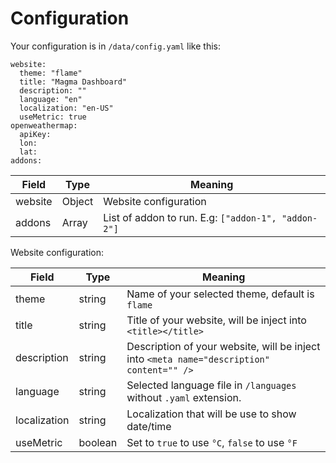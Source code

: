 # Configuration

Your configuration is in `/data/config.yaml` like this:

```
website:
  theme: "flame"
  title: "Magma Dashboard"
  description: ""
  language: "en"
  localization: "en-US"
  useMetric: true
openweathermap:
  apiKey:
  lon:
  lat:
addons:
```

| Field   | Type   | Meaning                                             |
| ------- | ------ | --------------------------------------------------- |
| website | Object | Website configuration                               |
| addons  | Array  | List of addon to run. E.g: `["addon-1", "addon-2"]` |

Website configuration:

| Field        | Type    | Meaning                                                                                   |
| ------------ | ------- | ----------------------------------------------------------------------------------------- |
| theme        | string  | Name of your selected theme, default is `flame`                                           |
| title        | string  | Title of your website, will be inject into `<title></title>`                              |
| description  | string  | Description of your website, will be inject into `<meta name="description" content="" />` |
| language     | string  | Selected language file in `/languages` without `.yaml` extension.                         |
| localization | string  | Localization that will be use to show date/time                                           |
| useMetric    | boolean | Set to `true` to use `°C`, `false` to use `°F`                                            |